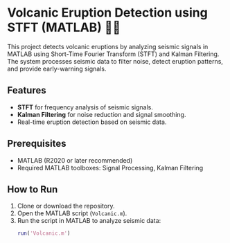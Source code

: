 # Volcanic Eruption Detection using STFT (MATLAB) 🚨🌋

This project detects volcanic eruptions by analyzing seismic signals in MATLAB using Short-Time Fourier Transform (STFT) and Kalman Filtering. The system processes seismic data to filter noise, detect eruption patterns, and provide early-warning signals.

## Features
- **STFT** for frequency analysis of seismic signals.
- **Kalman Filtering** for noise reduction and signal smoothing.
- Real-time eruption detection based on seismic data.

## Prerequisites
- MATLAB (R2020 or later recommended)
- Required MATLAB toolboxes: Signal Processing, Kalman Filtering

## How to Run
1. Clone or download the repository.
2. Open the MATLAB script (`Volcanic.m`).
3. Run the script in MATLAB to analyze seismic data:
   ```matlab
   run('Volcanic.m')
